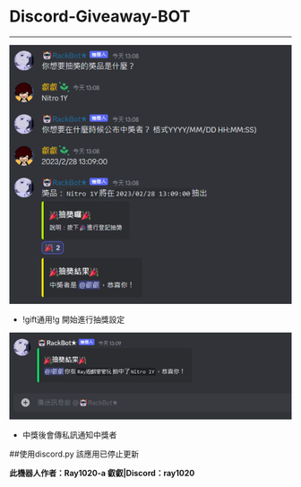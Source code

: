 # Discord-Giveaway-BOT
---

![image](https://github.com/Ray1020-a/Discord-Giveaway-BOT/blob/main/img/1.png)
- !gift通用!g 開始進行抽獎設定

![image](https://github.com/Ray1020-a/Discord-Giveaway-BOT/blob/main/img/2.png)
- 中獎後會傳私訊通知中獎者

##使用discord.py 該應用已停止更新

**此機器人作者：Ray1020-a 叡叡|Discord：ray1020**

